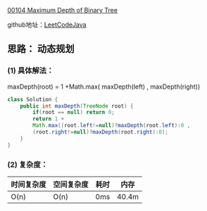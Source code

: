 [00104 Maximum Depth of Binary Tree](https://leetcode.com/problems/maximum-depth-of-binary-tree/)


github地址：[LeetCodeJava](https://github.com/binggouxsm/LeetCodeJava)

## 思路： 动态规划

### (1) 具体解法：

maxDepth(root) = 1 +Math.max( maxDepth(left) , maxDepth(right))

```java
class Solution {
    public int maxDepth(TreeNode root) {
        if(root == null) return 0;
        return 1 + 
        Math.max((root.left!=null)?maxDepth(root.left):0 , 
        (root.right!=null)?maxDepth(root.right):0);
    }
}
```

### (2) 复杂度：

时间复杂度| 空间复杂度 | 耗时 | 内存
--- | --- | --- | ---
O(n) | O(n) | 0ms | 40.4m


